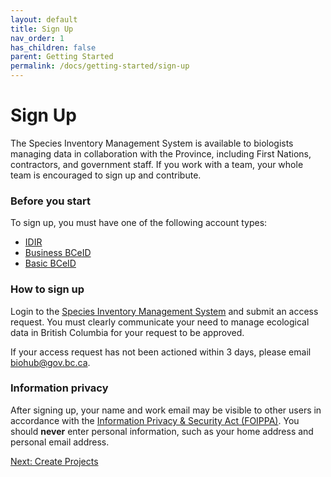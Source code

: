 ```yaml
---
layout: default
title: Sign Up
nav_order: 1
has_children: false
parent: Getting Started
permalink: /docs/getting-started/sign-up
---
```


# Sign Up

The Species Inventory Management System is available to biologists managing data in collaboration with the Province, including First Nations, contractors, and government staff. If you work with a team, your whole team is encouraged to sign up and contribute.

### Before you start

To sign up, you must have one of the following account types:

- [IDIR](https://www2.gov.bc.ca/gov/content/governments/services-for-government/information-management-technology/id-services/idir)
- [Business BCeID](https://www.bceid.ca/)
- [Basic BCeID](https://www.bceid.ca/)

### How to sign up

Login to the [Species Inventory Management System](https://sims.nrs.gov.bc.ca/) and submit an access request. You must clearly communicate your need to manage ecological data in British Columbia for your request to be approved.

If your access request has not been actioned within 3 days, please email biohub@gov.bc.ca.

### Information privacy

After signing up, your name and work email may be visible to other users in accordance with the [Information Privacy & Security Act (FOIPPA)](https://www2.gov.bc.ca/gov/content/governments/policies-for-government/bcea-policy-and-procedure-manual/foippa/information-privacy-and-security-foippa). You should **never** enter personal information, such as your home address and personal email address.

<a class="float-right" href="./create-projects">
Next: Create Projects
</a>
